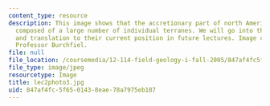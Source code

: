 ```yaml
---
content_type: resource
description: This image shows that the accretionary part of north America is actually
  composed of a large number of individual terranes. We will go into their origin
  and translation to their current position in future lectures. Image courtesy of
  Professor Burchfiel.
file: null
file_location: /coursemedia/12-114-field-geology-i-fall-2005/847af4fc5f6501438eae78a7975eb187_lec2photo3.jpg
file_type: image/jpeg
resourcetype: Image
title: lec2photo3.jpg
uid: 847af4fc-5f65-0143-8eae-78a7975eb187
---
```

